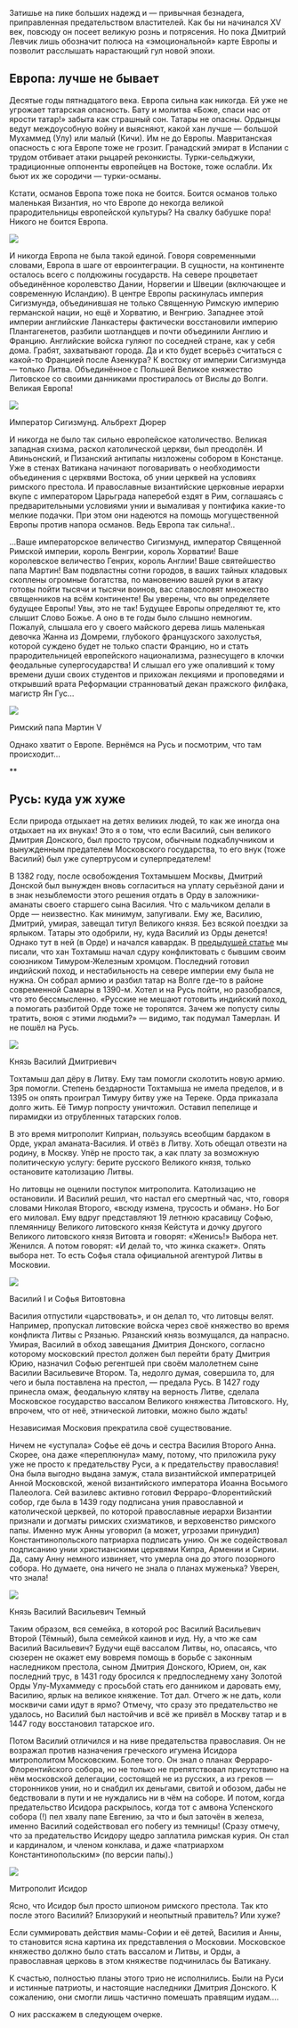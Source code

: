 Затишье на пике больших надежд и — привычная безнадега, приправленная предательством властителей. Как бы ни начинался XV век, повсюду он посеет великую рознь и потрясения. Но пока Дмитрий Левчик лишь обозначит полюса на «эмоциональной» карте Европы и позволит расслышать нарастающий гул новой эпохи.   


## **Европа: лучше не бывает**

Десятые годы пятнадцатого века. Европа сильна как никогда. Ей уже не угрожает татарская опасность. Бату и молитва «Боже, спаси нас от ярости татар!» забыта как страшный сон. Татары не опасны. Ордынцы ведут междоусобную войну и выясняют, какой хан лучше — большой Мухаммед (Улу) или малый (Кичи). Им не до Европы. Мавританская опасность с юга Европе тоже не грозит. Гранадский эмират в Испании с трудом отбивает атаки рыцарей реконкисты. Турки-сельджуки, традиционные оппоненты европейцев на Востоке, тоже ослабли. Их бьют их же сородичи — турки-османы.

Кстати, османов Европа тоже пока не боится. Боится османов только маленькая Византия, но что Европе до некогда великой прародительницы европейской культуры? На свалку бабушке пора! Никого не боится Европа.

![](https://assets.discours.io/unsafe/900x/production/image/730c8ce0-a54c-11e8-bfc7-9b5979ddfe3f.jpeg)  


И никогда Европа не была такой единой. Говоря современными словами, Европа в шаге от евроинтеграции. В сущности, на континенте осталось всего с полдюжины государств. На севере процветает объединённое королевство Дании, Норвегии и Швеции (включающее и современную Исландию). В центре Европы раскинулась империя Сигизмунда, объединившая не только Священную Римскую империю германской нации, но ещё и Хорватию, и Венгрию. Западнее этой империи английские Ланкастеры фактически восстановили империю Плантагенетов, разбили шотландцев и почти объединили Англию и Францию. Английские войска гуляют по соседней стране, как у себя дома. Грабят, захватывают города. Да и кто будет всерьёз считаться с какой-то Францией после Азенкура? К востоку от империи Сигизмунда — только Литва. Объединённое с Польшей Великое княжество Литовское со своими данниками простиралось от Вислы до Волги. Великая Европа!

![](https://assets.discours.io/unsafe/900x/production/image/73686880-a54c-11e8-bfc7-9b5979ddfe3f.jpeg)

Император Сигизмунд. Альбрехт Дюрер

И никогда не было так сильно европейское католичество. Великая западная схизма, раскол католической церкви, был преодолён. И Авиньонский, и Пизанский антипапы низложены собором в Констанце. Уже в стенах Ватикана начинают поговаривать о необходимости объединения с церквями Востока, об унии церквей на условиях римского престола. И православные византийские церковные иерархи вкупе с императором Царьграда наперебой ездят в Рим, соглашаясь с предварительными условиями унии и вымаливая у понтифика какие-то мелкие подачки. При этом они надеются на помощь могущественной Европы против напора османов. Ведь Европа так сильна!..

…Ваше императорское величество Сигизмунд, император Священной Римской империи, король Венгрии, король Хорватии! Ваше королевское величество Генрих, король Англии! Ваше святейшество папа Мартин! Вам подвластны сотни городов, в ваших тайных кладовых скоплены огромные богатства, по мановению вашей руки в атаку готовы пойти тысячи и тысячи воинов, вас славословят множество священников на всём континенте! Вы уверены, что вы определяете будущее Европы! Увы, это не так! Будущее Европы определяют те, кто слышит Слово Божье. А оно в те годы было слышно немногим. Пожалуй, слышала его у своего майского дерева лишь маленькая девочка Жанна из Домреми, глубокого французского захолустья, которой суждено будет не только спасти Францию, но и стать прародительницей европейского национализма, разнесущего в клочки феодальные супергосударства! И слышал его уже опаливший к тому времени души своих студентов и прихожан лекциями и проповедями и открывший врата Реформации странноватый декан пражского филфака, магистр Ян Гус…

![](https://assets.discours.io/unsafe/900x/production/image/73c4b950-a54c-11e8-bfc7-9b5979ddfe3f.jpeg)

Римский папа Мартин V

Однако хватит о Европе. Вернёмся на Русь и посмотрим, что там происходит…

**

## **Русь: куда уж хуже<s></s>**

Если природа отдыхает на детях великих людей, то как же иногда она отдыхает на их внуках! Это я о том, что если Василий, сын великого Дмитрия Донского, был просто трусом, обычным подкаблучником и вынужденным предателем Московского государства, то его внук (тоже Василий) был уже супертрусом и суперпредателем!

В 1382 году, после освобождения Тохтамышем Москвы, Дмитрий Донской был вынужден вновь согласиться на уплату серьёзной дани и в знак незыблемости этого решения отдать в Орду в заложники-аманаты своего старшего сына Василия. Что с мальчиком делали в Орде — неизвестно. Как минимум, запугивали. Ему же, Василию, Дмитрий, умирая, завещал титул Великого князя. Без всякой поездки за ярлыком. Татары это одобрили, ну, куда Василий из Орды денется! Однако тут в ней (в Орде) и начался кавардак. В [предыдущей статье](https://discours.io/articles/social/o-padenii-ordy-zleyshem-vrage-dmitriya-donskogo-i-vernom-ego-druge) мы писали, что хан Тохтамыш начал сдуру конфликтовать с бывшим своим союзником Тимуром-Железным хромцом. Последний готовил индийский поход, и нестабильность на севере империи ему была не нужна. Он собрал армию и разбил татар на Волге где-то в районе современной Самары в 1390-м. Хотел и на Русь пойти, но разобрался, что это бессмысленно. «Русские не мешают готовить индийский поход, а помогать разбитой Орде тоже не торопятся. Зачем же попусту силы тратить, воюя с этими людьми?» — видимо, так подумал Тамерлан. И не пошёл на Русь.

![](https://assets.discours.io/unsafe/900x/production/image/740b3830-a54c-11e8-bfc7-9b5979ddfe3f.jpeg)

Князь Василий Дмитриевич

  


Тохтамыш дал дёру в Литву. Ему там помогли сколотить новую армию. Зря помогли. Степень бездарности Тохтамыша не имела пределов, и в 1395 он опять проиграл Тимуру битву уже на Тереке. Орда приказала долго жить. Её Тимур попросту уничтожил. Оставил пепелище и пирамидки из отрубленных татарских голов. 

В это время митрополит Киприан, пользуясь всеобщим бардаком в Орде, украл аманата-Василия. И отвёз в Литву. Хоть обещал отвезти на родину, в Москву. Упёр не просто так, а как плату за возможную политическую услугу: берите русского Великого князя, только остановите католизацию Литвы.

Но литовцы не оценили поступок митрополита. Католизацию не остановили. И Василий решил, что настал его смертный час, что, говоря словами Николая Второго, «всюду измена, трусость и обман». Но Бог его миловал. Ему вдруг представляют 19 летнюю красавицу Софью, племянницу Великого литовского князя Кейстута и дочку другого Великого литовского князя Витовта и говорят: «Женись!» Выбора нет. Женился. А потом говорят: «И делай то, что жинка скажет». Опять выбора нет. То есть Софья стала официальной агентурой Литвы в Московии.   


![](https://assets.discours.io/unsafe/900x/production/image/7464f0f0-a54c-11e8-bfc7-9b5979ddfe3f.jpeg)

Василий I и Софья Витовтовна

Василия отпустили «царствовать», и он делал то, что литовцы велят. Например, пропускал литовские войска через своё княжество во время конфликта Литвы с Рязанью. Рязанский князь возмущался, да напрасно. Умирая, Василий в обход завещания Дмитрия Донского, согласно которому московский престол должен был перейти брату Дмитрия Юрию, назначил Софью регентшей при своём малолетнем сыне Василии Васильевиче Втором. Та, недолго думая, совершила то, для чего и была поставлена на престол, — предала Русь. В 1427 году принесла омаж, феодальную клятву на верность Литве, сделала Московское государство вассалом Великого княжества Литовского. Ну, впрочем, что от неё, этнической литовки, можно было ждать!

Независимая Московия прекратила своё существование. 

Ничем не «уступала» Софье её дочь и сестра Василия Второго Анна. Скорее, она даже «переплюнула» маму, потому, что приложила руку уже не просто к предательству Руси, а к предательству православия! Она была выгодно выдана замуж, стала византийской императрицей Анной Московской, женой византийского императора Иоанна Восьмого Палеолога. Сей вазилевс активно готовил Ферраро-Флорентийский собор, где была в 1439 году подписана уния православной и католической церквей, по которой православные иерархи Византии признали и догматы римских схизматиков, и верховенство римского папы. Именно муж Анны уговорил (а может, угрозами принудил) Константинопольского патриарха подписать унию. Он же содействовал подписанию унии христианскими церквями Кипра, Армении и Сирии. Да, саму Анну немного извиняет, что умерла она до этого позорного собора. Но думаете, она ничего не знала о планах муженька? Уверен, что знала!

![](https://assets.discours.io/unsafe/900x/production/image/74b5d010-a54c-11e8-bfc7-9b5979ddfe3f.jpeg)

Князь Василий Васильевич Темный

Таким образом, вся семейка, в которой рос Василий Васильевич Второй (Тёмный), была семейкой каинов и иуд. Ну, а что же сам Василий Васильевич? Будучи ещё вассалом Литвы, но, опасаясь, что сюзерен не окажет ему вовремя помощь в борьбе с законным наследником престола, сыном Дмитрия Донского, Юрием, он, как последний трус, в 1431 году бросился к предпоследнему хану Золотой Орды Улу-Мухаммеду с просьбой стать его данником и даровать ему, Василию, ярлык на великое княжение. Тот дал. Отчего ж не дать, коли москвичи сами идут в ярмо? Отмечу, что сразу это предательство не удалось, но Василий был настойчив и всё же привёл в Москву татар и в 1447 году восстановил татарское иго. 

Потом Василий отличился и на ниве предательства православия. Он не возражал против назначения греческого игумена Исидора митрополитом Московским. Более того. Он знал о планах Ферраро-Флорентийского собора, но не только не препятствовал присутствию на нём московской делегации, состоящей не из русских, а из греков — сторонников унии, но и снабдил их деньгами, свитой и обозом, дабы не бедствовали в пути и не нуждались ни в чём на соборе. И потом, когда предательство Исидора раскрылось, когда тот с амвона Успенского собора (!) пел хвалу папе Евгению, за что и был заточён в железа, именно Василий содействовал его побегу из темницы! (Сразу отмечу, что за предательство Исидору щедро заплатила римская курия. Он стал и кардиналом, и членом конклава, и даже «патриархом Константинопольским» (по версии папы).)   


![](https://assets.discours.io/unsafe/900x/production/image/74ff3520-a54c-11e8-bfc7-9b5979ddfe3f.jpeg)

Митрополит Исидор

Ясно, что Исидор был просто шпионом римского престола. Так кто после этого Василий? Близорукий и неопытный правитель? Или хуже?

Если суммировать действия мамы-Софии и её детей, Василия и Анны, то становится ясна картина их представления о Московии. Московское княжество должно было стать вассалом и Литвы, и Орды, а православная церковь в этом княжестве подчинилась бы Ватикану. 

К счастью, полностью планы этого трио не исполнились. Были на Руси и истинные патриоты, и настоящие наследники Дмитрия Донского. К сожалению, они смогли лишь частично помешать правящим иудам….

О них расскажем в следующем очерке.<s></s>
